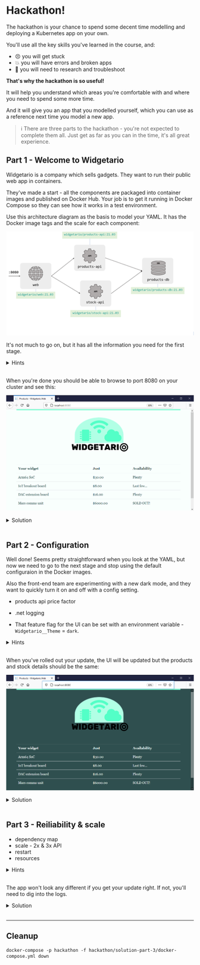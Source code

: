 # Hackathon!

The hackathon is your chance to spend some decent time modelling and deploying a Kubernetes app on your own.

You'll use all the key skills you've learned in the course, and:

- 😣 you will get stuck
- 💥 you will have errors and broken apps
- 📑 you will need to research and troubleshoot

**That's why the hackathon is so useful!** 

It will help you understand which areas you're comfortable with and where you need to spend some more time.

And it will give you an app that you modelled yourself, which you can use as a reference next time you model a new app.

> ℹ There are three parts to the hackathon - you're not expected to complete them all. Just get as far as you can in the time, it's all great experience.

## Part 1 - Welcome to Widgetario

Widgetario is a company which sells gadgets. They want to run their public web app in containers. 

They've made a start - all the components are packaged into container images and published on Docker Hub. Your job is to get it running in Docker Compose so they can see how it works in a test environment.

Use this architecture diagram as the basis to model your YAML. It has the Docker image tags and the scale for each component:

![](/img/widgetario-architecture.png)

It's not much to go on, but it has all the information you need for the first stage.

<details>
  <summary>Hints</summary>

The component names in the diagram are the DNS names the app expects to use.

</details><br/>

When you're done you should be able to browse to port 8080 on your cluster and see this:

![](/img/widgetario-solution-1.png)

<details>
  <summary>Solution</summary>

If you didn't get part 1 finished, you can check out the sample solution from `hackathon/solution-part-1`. 

Deploy the sample solution and you can continue to part 2:

```
docker-compose -p hackathon -f hackathon/solution-part-1/docker-compose.yml up -d
```

</details><br/>

## Part 2 - Configuration

Well done! Seems pretty straightforward when you look at the YAML, but now we need to go to the next stage and stop using the default configuraion in the Docker images.


Also the front-end team are experimenting with a new dark mode, and they want to quickly turn it on and off with a config setting.



* products api price factor

* .net logging

* That feature flag for the UI can be set with an environment variable - `Widgetario__Theme` = `dark`.

<details>
  <summary>Hints</summary>

You have the app working from part 1, so you can investigate the current configuration by running commands in the Pods (`printenv`, `ls` and `cat` will be useful).

</details><br/>

When you've rolled out your update, the UI will be updated but the products and stock details should be the same:

![](/img/widgetario-solution-2.png)

<details>
  <summary>Solution</summary>

If you didn't get part 2 finished, you can check out the specs in the sample solution from `hackathon/solution-part-2`. 

Deploy the sample solution and you can continue to part 3:

```
docker-compose -p hackathon -f hackathon/solution-part-2/docker-compose.yml up -d
```

</details><br/>

## Part 3 - Reiliability & scale


- dependency map
- scale - 2x & 3x API
- restart
- resources 


<details>
  <summary>Hints</summary>
  
- can't scale with published ports

</details><br/>

The app won't look any different if you get your update right. If not, you'll need to dig into the logs.

<details>
  <summary>Solution</summary>

If you didn't get part 3 finished, you can check out the specs in the sample solution from `hackathon/solution-part-3`. 

Deploy the sample solution:

```
docker-compose -p hackathon -f hackathon/solution-part-3/docker-compose.yml up -d
```

</details><br/>

___ 

## Cleanup

```
docker-compose -p hackathon -f hackathon/solution-part-3/docker-compose.yml down
```